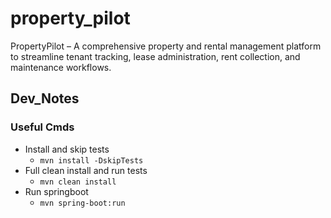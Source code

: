 # property_pilot
PropertyPilot – A comprehensive property and rental management platform to streamline tenant tracking, lease administration, rent collection, and maintenance workflows.

## Dev_Notes
### Useful Cmds
* Install and skip tests
    * `mvn install -DskipTests`
* Full clean install and run tests
    * `mvn clean install`
* Run springboot
    * `mvn spring-boot:run`
